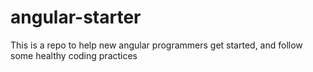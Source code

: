 # angular-starter
This is a repo to help new angular programmers get started, and follow some healthy coding practices
